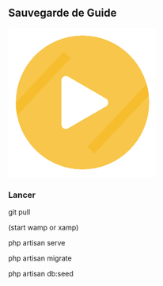 
## Sauvegarde de Guide


![Logo du projet](https://github.com/lacroixlucas59/guide/blob/master/public/favicon.png)



### Lancer

git pull                                      

(start wamp or xamp)                          

php artisan serve                             

php artisan migrate                           

php artisan db:seed                           
